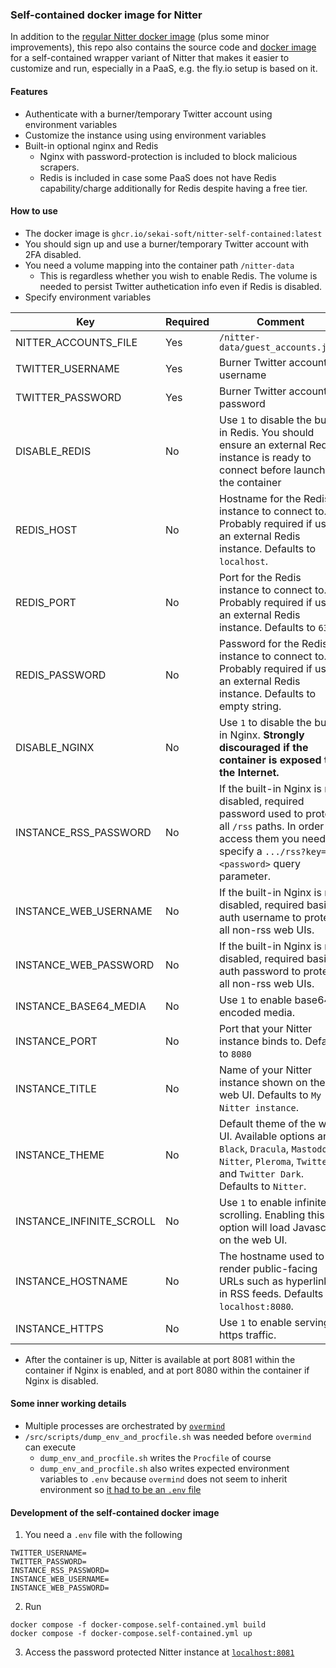 ### Self-contained docker image for Nitter
In addition to the [regular Nitter docker image](https://github.com/sekai-soft/nitter/pkgs/container/nitter) (plus some minor improvements), this repo also contains the source code and [docker image](https://github.com/sekai-soft/nitter/pkgs/container/nitter-self-contained) for a self-contained wrapper variant of Nitter that makes it easier to customize and run, especially in a PaaS, e.g. the fly.io setup is based on it.

#### Features
* Authenticate with a burner/temporary Twitter account using environment variables
* Customize the instance using using environment variables
* Built-in optional nginx and Redis
    * Nginx with password-protection is included to block malicious scrapers.
    * Redis is included in case some PaaS does not have Redis capability/charge additionally for Redis despite having a free tier.

#### How to use
* The docker image is `ghcr.io/sekai-soft/nitter-self-contained:latest`
* You should sign up and use a burner/temporary Twitter account with 2FA disabled.
* You need a volume mapping into the container path `/nitter-data`
    * This is regardless whether you wish to enable Redis. The volume is needed to persist Twitter authetication info even if Redis is disabled.
* Specify environment variables

| Key                      | Required | Comment                                                                                                                                                                            |
| ------------------------ | -------- | ---------------------------------------------------------------------------------------------------------------------------------------------------------------------------------- |
| NITTER_ACCOUNTS_FILE     | Yes      | `/nitter-data/guest_accounts.json`                                                                                                                                                 |
| TWITTER_USERNAME         | Yes      | Burner Twitter account username                                                                                                                                                    |
| TWITTER_PASSWORD         | Yes      | Burner Twitter account password                                                                                                                                                    |
| DISABLE_REDIS            | No       | Use `1` to disable the built-in Redis. You should ensure an external Redis instance is ready to connect before launching the container                                             |
| REDIS_HOST               | No       | Hostname for the Redis instance to connect to. Probably required if using an external Redis instance. Defaults to `localhost`.                                                     |
| REDIS_PORT               | No       | Port for the Redis instance to connect to. Probably required if using an external Redis instance. Defaults to `6379`.                                                              |
| REDIS_PASSWORD           | No       | Password for the Redis instance to connect to. Probably required if using an external Redis instance. Defaults to empty string.                                                    |
| DISABLE_NGINX            | No       | Use `1` to disable the built-in Nginx. **Strongly discouraged if the container is exposed to the Internet.**                                                                       |
| INSTANCE_RSS_PASSWORD    | No       | If the built-in Nginx is not disabled, required password used to protect all `/rss` paths. In order to access them you need to specify a `.../rss?key=<password>` query parameter. |
| INSTANCE_WEB_USERNAME    | No       | If the built-in Nginx is not disabled, required basic auth username to protect all non-rss web UIs.                                                                                |
| INSTANCE_WEB_PASSWORD    | No       | If the built-in Nginx is not disabled, required basic auth password to protect all non-rss web UIs.                                                                                |
| INSTANCE_BASE64_MEDIA    | No       | Use `1` to enable base64-encoded media.                                                                                                                                            |
| INSTANCE_PORT            | No       | Port that your Nitter instance binds to. Default to `8080`                                                                                                                         |
| INSTANCE_TITLE           | No       | Name of your Nitter instance shown on the web UI. Defaults to `My Nitter instance`.                                                                                                |
| INSTANCE_THEME           | No       | Default theme of the web UI. Available options are `Black`, `Dracula`, `Mastodon`, `Nitter`, `Pleroma`, `Twitter` and `Twitter Dark`. Defaults to `Nitter`.                        |
| INSTANCE_INFINITE_SCROLL | No       | Use `1` to enable infinite scrolling. Enabling this option will load Javascript on the web UI.                                                                                     |
| INSTANCE_HOSTNAME        | No       | The hostname used to render public-facing URLs such as hyperlinks in RSS feeds. Defaults to `localhost:8080`.                                                                      |
| INSTANCE_HTTPS           | No       | Use `1` to enable serving https traffic.                                                                                                                                           |

* After the container is up, Nitter is available at port 8081 within the container if Nginx is enabled, and at port 8080 within the container if Nginx is disabled.

#### Some inner working details
* Multiple processes are orchestrated by [`overmind`](https://github.com/DarthSim/overmind)
* `/src/scripts/dump_env_and_procfile.sh` was needed before `overmind` can execute
    * `dump_env_and_procfile.sh` writes the `Procfile` of course
    * `dump_env_and_procfile.sh` also writes expected environment variables to `.env` because `overmind` does not seem to inherit environment so [it had to be an `.env` file](https://github.com/DarthSim/overmind?tab=readme-ov-file#overmind-environment)

#### Development of the self-contained docker image
1. You need a `.env` file with the following

```
TWITTER_USERNAME=
TWITTER_PASSWORD=
INSTANCE_RSS_PASSWORD=
INSTANCE_WEB_USERNAME=
INSTANCE_WEB_PASSWORD=
```

2. Run

```
docker compose -f docker-compose.self-contained.yml build
docker compose -f docker-compose.self-contained.yml up
```

3. Access the password protected Nitter instance at [`localhost:8081`](http://localhost:8081/)
